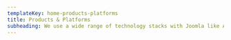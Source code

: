```yaml
---
templateKey: home-products-platforms
title: Products & Platforms
subheading: We use a wide range of technology stacks with Joomla like Angular, PHP, Node, JS with both traditional and NoSQL databases
---
```

